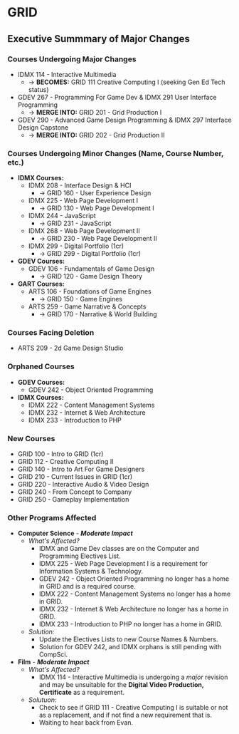 # GRID
## Executive Summmary of Major Changes

### Courses Undergoing Major Changes
- IDMX 114 - Interactive Multimedia
    - → **BECOMES:** GRID 111 Creative Computing I (seeking Gen Ed Tech status)
- GDEV 267 - Programming For Game Dev & IDMX 291 User Interface Programming
    - → **MERGE INTO:** GRID 201 - Grid Production I
- GDEV 290 - Advanced Game Design Programming & IDMX 297 Interface Design Capstone
    - → **MERGE INTO:** GRID 202 - Grid Production II

### Courses Undergoing Minor Changes (Name, Course Number, etc.)
- **IDMX Courses:**
    - IDMX 208 - Interface Design & HCI
        - → GRID 160 - User Experience Design
    - IDMX 225 - Web Page Development I
        - → GRID 130 - Web Page Development I
    - IDMX 244 - JavaScript
        - → GRID 231 - JavaScript
    - IDMX 268 - Web Page Development II
        - → GRID 230 - Web Page Development II
    - IDMX 299 - Digital Portfolio (1cr)
        - → GRID 299 - Digital Portfolio (1cr)
- **GDEV Courses:**
    - GDEV 106 - Fundamentals of Game Design
        - → GRID 120 - Game Design Theory
- **GART Courses:**
    - ARTS 106 - Foundations of Game Engines
        - → GRID 150 - Game Engines
    - ARTS 259 - Game Narrative & Concepts
        - → GRID 170 - Narrative & World Building

### Courses Facing Deletion
- ARTS 209 - 2d Game Design Studio

### Orphaned Courses
- **GDEV Courses:**
    - GDEV 242 - Object Oriented Programming
- **IDMX Courses:**
    - IDMX 222 - Content Management Systems
    - IDMX 232 - Internet & Web Architecture
    - IDMX 233 - Introduction to PHP

### New Courses
- GRID 100 - Intro to GRID (1cr)
- GRID 112 - Creative Computing II
- GRID 140 - Intro to Art For Game Designers
- GRID 210 - Current Issues in GRID (1cr)
- GRID 220 - Interactive Audio & Video Design
- GRID 240 - From Concept to Company
- GRID 250 - Gameplay Implementation

### Other Programs Affected
- **Computer Science** - ***Moderate Impact***
    - *What's Affected?*
        - IDMX and Game Dev classes are on the Computer and Programming Electives List.
        - IDMX 225 - Web Page Development I is a requirement for Information Systems & Technology.
        - GDEV 242 - Object Oriented Programming no longer has a home in GRID and is a required course.
        - IDMX 222 - Content Management Systems no longer has a home in GRID.
        - IDMX 232 - Internet & Web Architecture no longer has a home in GRID.
        - IDMX 233 - Introduction to PHP no longer has a home in GRID.
    - *Solution:*
        - Update the Electives Lists to new Course Names & Numbers.
        - Solution for GDEV 242, and IDMX orphans is still pending with CompSci.
- **Film** - ***Moderate Impact***
    - *What's Affected?*
        - IDMX 114 - Interactive Multimedia is undergoing a *major* revision and may be unsuitable for the **Digital Video Production, Certificate** as a requirement.
    - *Solutuon:*
        - Check to see if GRID 111 - Creative Computing I is suitable or not as a replacement, and if not find a new requirement that is.
        - Waiting to hear back from Evan.